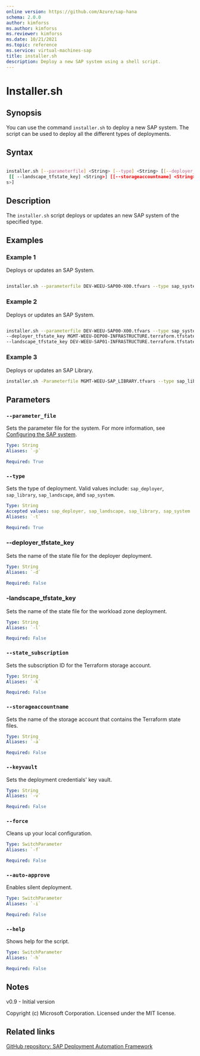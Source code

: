 ```yaml
---
online version: https://github.com/Azure/sap-hana
schema: 2.0.0
author: kimforss
ms.author: kimforss
ms.reviewer: kimforss
ms.date: 10/21/2021
ms.topic: reference
ms.service: virtual-machines-sap
title: installer.sh
description: Deploy a new SAP system using a shell script.
---
```


# Installer.sh

## Synopsis
You can use the command `installer.sh` to deploy a new SAP system. The script can be used to deploy all the different types of deployments.

## Syntax

```bash

installer.sh [--parameterfile] <String> [--type] <String> [[--deployer_tfstate_key] <String>]
 [[ --landscape_tfstate_key] <String>] [[--storageaccountname] <String>] [[ --state_subscription ] <String>] [[ --state_subscription ] <String>] [[ --state_subscription ] [ --force ] [ --auto-approve ]<String>]
s>]
```

## Description
The `installer.sh` script deploys or updates an new SAP system of the specified type.

## Examples

### Example 1

Deploys or updates an SAP System.

```bash

installer.sh --parameterfile DEV-WEEU-SAP00-X00.tfvars --type sap_system
```

### Example 2

Deploys or updates an SAP System.

```bash

installer.sh --parameterfile DEV-WEEU-SAP00-X00.tfvars --type sap_system \ 
--deployer_tfstate_key MGMT-WEEU-DEP00-INFRASTRUCTURE.terraform.tfstate  \
--landscape_tfstate_key DEV-WEEU-SAP01-INFRASTRUCTURE.terraform.tfstate
```

### Example 3

Deploys or updates an SAP Library.

```bash
installer.sh -Parameterfile MGMT-WEEU-SAP_LIBRARY.tfvars --type sap_library
```

## Parameters

### `--parameter_file`
Sets the parameter file for the system. For more information, see [Configuring the SAP system](../automation-configure-system.md).

```yaml
Type: String
Aliases: `-p`

Required: True
```

### `--type`
Sets the type of deployment. Valid values include: `sap_deployer`, `sap_library`, `sap_landscape`, and `sap_system`.

```yaml
Type: String
Accepted values: sap_deployer, sap_landscape, sap_library, sap_system
Aliases: `-t`

Required: True
```

### --deployer_tfstate_key
Sets the name of the state file for the deployer deployment.

```yaml
Type: String
Aliases: `-d`

Required: False
```

### -landscape_tfstate_key
Sets the name of the state file for the workload zone deployment.

```yaml
Type: String
Aliases: `-l`

Required: False
```

### `--state_subscription`
Sets the subscription ID for the Terraform storage account.

```yaml
Type: String
Aliases: `-k`

Required: False
```
### `--storageaccountname`
Sets the name of the storage account that contains the Terraform state files.

```yaml
Type: String
Aliases: `-a`

Required: False
```

### `--keyvault`
Sets the deployment credentials' key vault.

```yaml
Type: String
Aliases: `-v`

Required: False
```

### `--force`
Cleans up your local configuration.

```yaml
Type: SwitchParameter
Aliases: `-f`

Required: False
```

### `--auto-approve`
Enables silent deployment.

```yaml
Type: SwitchParameter
Aliases: `-i`

Required: False
```

### `--help`
Shows help for the script.

```yaml
Type: SwitchParameter
Aliases: `-h`

Required: False
```


## Notes
v0.9 - Initial version


Copyright (c) Microsoft Corporation.
Licensed under the MIT license.

## Related links

[GitHub repository: SAP Deployment Automation Framework](https://github.com/Azure/sap-hana)
